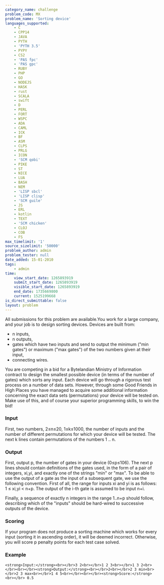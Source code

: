 ```yaml
---
category_name: challenge
problem_code: MX
problem_name: 'Sorting device'
languages_supported:
    - C
    - CPP14
    - JAVA
    - PYTH
    - 'PYTH 3.5'
    - PYPY
    - CS2
    - 'PAS fpc'
    - 'PAS gpc'
    - RUBY
    - PHP
    - GO
    - NODEJS
    - HASK
    - rust
    - SCALA
    - swift
    - D
    - PERL
    - FORT
    - WSPC
    - ADA
    - CAML
    - ICK
    - BF
    - ASM
    - CLPS
    - PRLG
    - ICON
    - 'SCM qobi'
    - PIKE
    - ST
    - NICE
    - LUA
    - BASH
    - NEM
    - 'LISP sbcl'
    - 'LISP clisp'
    - 'SCM guile'
    - JS
    - ERL
    - kotlin
    - TEXT
    - 'SCM chicken'
    - CLOJ
    - COB
    - FS
max_timelimit: '1'
source_sizelimit: '50000'
problem_author: admin
problem_tester: null
date_added: 15-01-2010
tags:
    - admin
time:
    view_start_date: 1265893919
    submit_start_date: 1265893919
    visible_start_date: 1265893919
    end_date: 1735669800
    current: 1525199668
is_direct_submittable: false
layout: problem
---
```

All submissions for this problem are available.You work for a large company, and your job is to design sorting devices. Devices are built from:

- n inputs,
- n outputs,
- gates which have two inputs and send to output the minimum ("min gates") or maximum ("max gates") of the two numbers given at their input,
- connecting wires.

You are competing in a bid for a Bytelandian Ministry of Information contract to design the smallest possible device (in terms of the number of gates) which sorts any input. Each device will go through a rigorous test process on a number of data sets. However, through some Good Friends in High Places you have managed to acquire some additional information concerning the exact data sets (permutations) your device will be tested on. Make use of this, and of course your superior programming skills, to win the bid!

### Input

First, two numbers, 2≤n≤20, 1≤k≤1000, the number of inputs and the number of different permutations for which your device will be tested. The next k lines contain permutations of the numbers 1 .. n.

### Output

First, output p, the number of gates in your device (0≤p≤106). The next p lines should contain definitions of the gates used, in the form of a pair of integers, xi,yi, and exactly one of the strings "min" or "max". To be able to use the output of a gate as the input of a subsequent gate, we use the following convention. First of all, the range for inputs xi and yi is as follows: 1 ≤ xi,yi < n+p. The output of the i-th gate is assumed to be input n+i.

Finally, a sequence of exactly n integers in the range 1..n+p should follow, describing which of the "inputs" should be hard-wired to successive outputs of the device.

### Scoring

If your program does not produce a sorting machine which works for every input (sorting it in ascending order), it will be deemed incorrect. Otherwise, you will score p penalty points for each test case solved.

### Example

`<strong>Input:</strong><br></br>3 2<br></br>1 2 3<br></br>1 3 2<br></br><br></br><strong>Output:</strong><br></br>2<br></br>2 3 min<br></br>2 3 max<br></br>1 4 5<br></br><br></br><strong>Score:</strong><br></br> 0.5`
